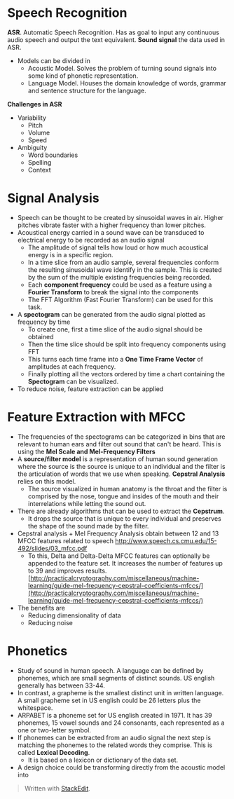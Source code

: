 
# Speech Recognition

**ASR**. Automatic Speech Recognition. Has as goal to input any continuous audio speech and output the text equivalent.
**Sound signal** the data used in ASR.
- Models can be divided in 
	- Acoustic Model. Solves the problem of turning sound signals into some kind of phonetic representation.
	- Language Model. Houses the domain knowledge of words, grammar and sentence structure for the language.

**Challenges in ASR**
- Variability
	- Pitch 
	- Volume
	- Speed
- Ambiguity
	- Word boundaries
	- Spelling
	- Context

# Signal Analysis

- Speech can be thought to be created by sinusoidal waves in air. Higher pitches vibrate faster with a higher frequency than lower pitches.
- Acoustical energy carried in a sound wave can be transduced to electrical energy to be recorded as an audio signal
	- The amplitude of signal tells how loud or how much acoustical energy is in a specific region.
	- In a time slice from an audio sample, several frequencies conform the resulting sinusoidal wave identify in the sample. This is created by the sum of the multiple existing frequencies being recorded. 
	- Each **component frequency** could be used as a feature using a **Fourier Transform** to break the signal into the components
	- The FFT Algorithm (Fast Fourier Transform) can be used for this task.
- A **spectogram** can be generated from the audio signal plotted as frequency by time
	- To create one, first a time slice of the audio signal should be obtained
	- Then the time slice should be split into frequency components using FFT
	- This turns each time frame into a **One Time Frame Vector** of amplitudes at each frequency.
	- Finally plotting all the vectors ordered by time a chart containing the **Spectogram** can be visualized.
- To reduce noise, feature extraction can be applied 

# Feature Extraction with MFCC

- The frequencies of the spectograms can be categorized in bins that are relevant to human ears and filter out sound that can't be heard. This is using the **Mel Scale and Mel-Frequency Filters**
- A **source/filter model**  is a representation of human sound generation where the source is the source is unique to an individual and the filter is the articulation of words that we use when speaking. **Cepstral Analysis** relies on this model.
	- The source visualized in human anatomy is the throat and the filter is comprised by the nose, tongue and insides of the mouth and their interrelations while letting the sound out.
- There are already algorithms that can be used to extract the **Cepstrum**.
	- It drops the source that is unique to every individual and preserves the shape of the sound made by the filter.
- Cepstral analysis + Mel Frequency Analysis obtain between 12 and 13 MFCC features related to speech http://www.speech.cs.cmu.edu/15-492/slides/03_mfcc.pdf
	- To this, Delta and Delta-Delta MFCC features can optionally be appended to the feature set. It increases the number of features up to 39 and improves results. [http://practicalcryptography.com/miscellaneous/machine-learning/guide-mel-frequency-cepstral-coefficients-mfccs/](http://practicalcryptography.com/miscellaneous/machine-learning/guide-mel-frequency-cepstral-coefficients-mfccs/)
- The benefits are
	- Reducing dimensionality of data
	- Reducing noise

# Phonetics
- Study of sound in human speech. A language can be defined by phonemes, which are small segments of distinct sounds. US english generally has between 33-44.
- In contrast, a grapheme is the smallest distinct unit in written language. A small grapheme set in US english could be 26 letters plus the whitespace.
- ARPABET is a phoneme set for US english created in 1971. It has 39 phonemes, 15 vowel sounds and 24 consonants, each represented as a one or two-letter symbol.
- If phonemes can be extracted from an audio signal the next step is matching the phonemes to the related words they comprise. This is called **Lexical Decoding**.
	- It is based on a lexicon or dictionary of the data set.
- A design choice could be transforming directly from the acoustic model into 


> Written with [StackEdit](https://stackedit.io/).
<!--stackedit_data:
eyJoaXN0b3J5IjpbLTcwMjU0NzUxOCwtMTQ0NjE4MTQ1NSwxOT
U4MDM5NzAsNDE1MzU0MDM3LDIwMDc2NTA0NTBdfQ==
-->